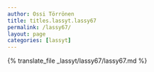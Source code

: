 ```yaml
---
author: Ossi Törrönen
title: titles.lassyt.lassy67
permalink: /lassy67/
layout: page
categories: [lassyt]
---
```

{% translate_file _lassyt/lassy67/lassy67.md %}